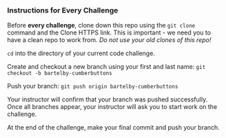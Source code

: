 ### Instructions for Every Challenge

Before **every challenge**, clone down this repo using the `git clone` command and the Clone HTTPS link. This is important - we need you to have a clean repo to work from. _Do not use your old clones of this repo!_

`cd` into the directory of your current code challenge.

Create and checkout a new branch using your first and last name: `git checkout -b bartelby-cumberbuttons`

Push your branch: `git push origin bartelby-cumberbuttons`

Your instructor will confirm that your branch was pushed successfully. Once all branches appear, your instructor will ask you to start work on the challenge.

At the end of the challenge, make your final commit and push your branch.
